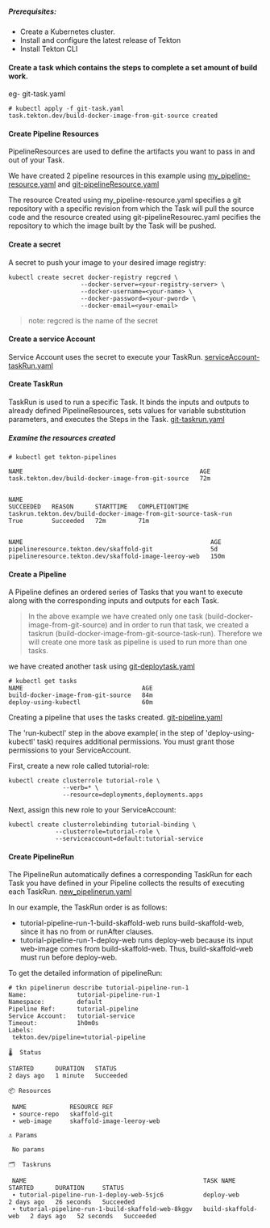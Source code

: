 

##### Prerequisites:
- Create a Kubernetes cluster.
- Install and configure the latest release of Tekton
- Install Tekton CLI


#### Create a task which contains the steps to complete a set amount of build work.

eg- git-task.yaml

```
# kubectl apply -f git-task.yaml 
task.tekton.dev/build-docker-image-from-git-source created
```

#### Create Pipeline Resources 

PipelineResources are used to define the artifacts you want to pass in and out of your Task.

We have created 2 pipeline resources in this example using [my_pipeline-resource.yaml](https://github.com/RagniGarg97/Tektoncd-example/blob/master/docker-git-example/my_pipeline-resource.yaml) and [git-pipelineResource.yaml](https://github.com/RagniGarg97/Tektoncd-example/blob/master/docker-git-example/git-pipelineResource.yaml)

The resource Created using my_pipeline-resource.yaml specifies a git repository with a specific revision from which the Task will pull the source code and the resource created using git-pipelineResourec.yaml pecifies the repository to which the image built by the Task will be pushed.

#### Create a secret

A secret to push your image to your desired image registry:

``` 
kubectl create secret docker-registry regcred \      
                    --docker-server=<your-registry-server> \
                    --docker-username=<your-name> \
                    --docker-password=<your-pword> \
                    --docker-email=<your-email> 
```
                    
 > note: regcred is the name of the secret
 
 #### Create a service Account 
 
 Service Account uses the secret to execute your TaskRun. [serviceAccount-taskRun.yaml](https://github.com/RagniGarg97/Tektoncd-example/blob/master/docker-git-example/serviceAccount-taskRun.yaml)
 
 
 #### Create TaskRun
 
 TaskRun is used to run a specific Task. It binds the inputs and outputs to already defined PipelineResources, sets values for variable substitution parameters, and executes the Steps in the Task. [git-taskrun.yaml](https://github.com/RagniGarg97/Tektoncd-example/blob/master/docker-git-example/git-taskrun.yaml)
 
 
 ##### Examine the resources created
 
 ```
 # kubectl get tekton-pipelines

NAME                                                 AGE
task.tekton.dev/build-docker-image-from-git-source   72m


NAME                                                                  SUCCEEDED   REASON      STARTTIME   COMPLETIONTIME
taskrun.tekton.dev/build-docker-image-from-git-source-task-run        True        Succeeded   72m         71m


NAME                                                    AGE
pipelineresource.tekton.dev/skaffold-git                5d
pipelineresource.tekton.dev/skaffold-image-leeroy-web   150m

```


#### Create a Pipeline

A Pipeline defines an ordered series of Tasks that you want to execute along with the corresponding inputs and outputs for each Task.

> In the above example we have created only one task (build-docker-image-from-git-source) and in order to run that task, we created a taskrun (build-docker-image-from-git-source-task-run). Therefore we will create one more task as pipeline is used to run more than one tasks.

we have created another task using [git-deploytask.yaml](https://github.com/RagniGarg97/Tektoncd-example/blob/master/docker-git-example/git-deploytask.yaml)

```
# kubectl get tasks
NAME                                 AGE
build-docker-image-from-git-source   84m
deploy-using-kubectl                 60m
```

Creating a pipeline that uses the tasks created. [git-pipeline.yaml](https://github.com/RagniGarg97/Tektoncd-example/blob/master/docker-git-example/git-pipeline.yaml)

The 'run-kubectl' step in the above example( in the step of 'deploy-using-kubectl' task) requires additional permissions. You must grant those permissions to your ServiceAccount.

First, create a new role called tutorial-role:

```
kubectl create clusterrole tutorial-role \
               --verb=* \
               --resource=deployments,deployments.apps
 ```
               
Next, assign this new role to your ServiceAccount:

```
kubectl create clusterrolebinding tutorial-binding \
             --clusterrole=tutorial-role \
             --serviceaccount=default:tutorial-service
```

#### Create PipelineRun

The PipelineRun automatically defines a corresponding TaskRun for each Task you have defined in your Pipeline collects the results of executing each TaskRun.
[new_pipelinerun.yaml](https://github.com/RagniGarg97/Tektoncd-example/blob/master/docker-git-example/new_pipelinerun.yaml)

In our example, the TaskRun order is as follows:

- tutorial-pipeline-run-1-build-skaffold-web runs build-skaffold-web, since it has no from or runAfter clauses.
- tutorial-pipeline-run-1-deploy-web runs deploy-web because its input web-image comes from build-skaffold-web. Thus, build-skaffold-web must run before deploy-web.

To get the detailed information of pipelineRun:
```
# tkn pipelinerun describe tutorial-pipeline-run-1
Name:              tutorial-pipeline-run-1
Namespace:         default
Pipeline Ref:      tutorial-pipeline
Service Account:   tutorial-service
Timeout:           1h0m0s
Labels:
 tekton.dev/pipeline=tutorial-pipeline

🌡️  Status

STARTED      DURATION   STATUS
2 days ago   1 minute   Succeeded

📦 Resources

 NAME            RESOURCE REF
 ∙ source-repo   skaffold-git
 ∙ web-image     skaffold-image-leeroy-web

⚓ Params

 No params

🗂  Taskruns

 NAME                                                 TASK NAME            STARTED      DURATION     STATUS
 ∙ tutorial-pipeline-run-1-deploy-web-5sjc6           deploy-web           2 days ago   26 seconds   Succeeded
 ∙ tutorial-pipeline-run-1-build-skaffold-web-8kggv   build-skaffold-web   2 days ago   52 seconds   Succeeded
```

